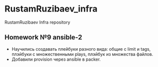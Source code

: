 # RustamRuzibaev_infra
RustamRuzibaev Infra repository
## Homework №9 ansible-2

- Научились создавать плейбуки разного вида: общие с limit и tags, плэйбуки с множественными plays, плэйбук из множества файлов.
- Добавили provision через ansible в packer.
